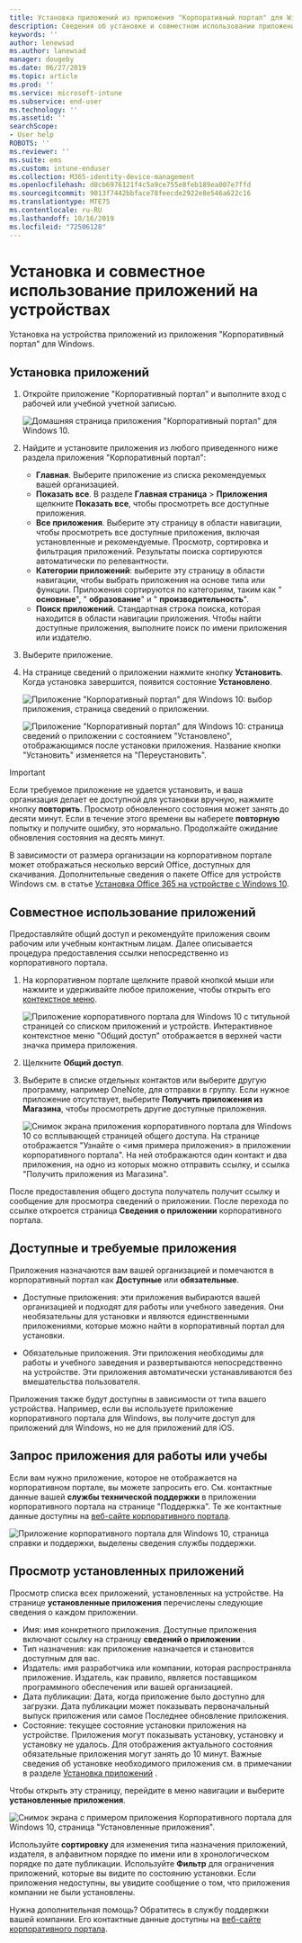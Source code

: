 ```yaml
---
title: Установка приложений из приложения "Корпоративный портал" для Windows
description: Сведения об установке и совместном использовании приложений из приложения "Корпоративный портал" для Windows
keywords: ''
author: lenewsad
ms.author: lanewsad
manager: dougeby
ms.date: 06/27/2019
ms.topic: article
ms.prod: ''
ms.service: microsoft-intune
ms.subservice: end-user
ms.technology: ''
ms.assetid: ''
searchScope:
- User help
ROBOTS: ''
ms.reviewer: ''
ms.suite: ems
ms.custom: intune-enduser
ms.collection: M365-identity-device-management
ms.openlocfilehash: d8cb6976121f4c5a9ce755e8feb189ea007e7ffd
ms.sourcegitcommit: 9013f7442bbface78feecde2922e8e546a622c16
ms.translationtype: MTE75
ms.contentlocale: ru-RU
ms.lasthandoff: 10/16/2019
ms.locfileid: "72506128"
---
```

# <a name="install-and-share-apps-on-your-device"></a>Установка и совместное использование приложений на устройствах

Установка на устройства приложений из приложения "Корпоративный портал" для Windows.

## <a name="install-apps"></a>Установка приложений

1. Откройте приложение "Корпоративный портал" и выполните вход с рабочей или учебной учетной записью.  

    ![Домашняя страница приложения "Корпоративный портал" для Windows 10.](./media/RS1_AppDetailsPage_Installed_03.png)
2. Найдите и установите приложения из любого приведенного ниже раздела приложения "Корпоративный портал":  

    * **Главная**. Выберите приложение из списка рекомендуемых вашей организацией.  
    * **Показать все**. В разделе **Главная страница**  >  **Приложения** щелкните **Показать все**, чтобы просмотреть все доступные приложения.  
    * **Все приложения**. Выберите эту страницу в области навигации, чтобы просмотреть все доступные приложения, включая установленные и рекомендуемые. Просмотр, сортировка и фильтрация приложений. Результаты поиска сортируются автоматически по релевантности.  
    * **Категории приложений**: выберите эту страницу в области навигации, чтобы выбрать приложения на основе типа или функции. Приложения сортируются по категориям, таким как " **основные**", " **образование**" и " **производительность**".  
    * **Поиск приложений**. Стандартная строка поиска, которая находится в области навигации приложения.  Чтобы найти доступные приложения, выполните поиск по имени приложения или издателю.  

3. Выберите приложение.   
4. На странице сведений о приложении нажмите кнопку **Установить**. Когда установка завершится, появится состояние **Установлено**.  

    ![Приложение "Корпоративный портал" для Windows 10: выбор приложения, страница сведений о приложении.](./media/RS1_AppDetailsPage_Installed_02.png)  
    
    ![Приложение "Корпоративный портал" для Windows 10: страница сведений о приложении с состоянием "Установлено", отображающимся после установки приложения. Название кнопки "Установить" изменяется на "Переустановить".](./media/RS1_AppDetailsPage_Installed_01.png)    

> [!IMPORTANT]
> Если требуемое приложение не удается установить, и ваша организация делает ее доступной для установки вручную, нажмите кнопку **повторить**. Просмотр обновленного состояния может занять до десяти минут. Если в течение этого времени вы наберете **повторную** попытку и получите ошибку, это нормально. Продолжайте ожидание обновления состояния на десять минут.   

В зависимости от размера организации на корпоративном портале может отображаться несколько версий Office, доступных для скачивания. Дополнительные сведения о пакете Office для устройств Windows см. в статье [Установка Office 365 на устройстве с Windows 10](./install-office-windows.md).

## <a name="share-apps"></a>Совместное использование приложений  
Предоставляйте общий доступ и рекомендуйте приложения своим рабочим или учебным контактным лицам. Далее описывается процедура предоставления ссылки непосредственно из корпоративного портала.

1. На корпоративном портале щелкните правой кнопкой мыши или нажмите и удерживайте любое приложение, чтобы открыть его [контекстное меню](https://docs.microsoft.com//windows/uwp/design/controls-and-patterns/menus).  

    ![Приложение корпоративного портала для Windows 10 с титульной страницей со списком приложений и устройств. Интерактивное контекстное меню "Общий доступ" отображается в верхней части значка примера приложения. ](./media/1808_ShareContext_CP_Windows.png)  

2. Щелкните **Общий доступ**.
3. Выберите в списке отдельных контактов или выберите другую программу, например OneNote, для отправки в группу. Если нужное приложение отсутствует, выберите **Получить приложения из Магазина**, чтобы просмотреть другие доступные приложения.  

    ![Снимок экрана приложения корпоративного портала для Windows 10 со всплывающей страницей общего доступа. На странице отображается "Узнайте о <имя примера приложения> в приложении корпоративного портала". На ней отображаются один контакт и два приложения, на одно из которых можно отправить ссылку, и ссылка "Получить приложения из Магазина". ](./media/1808_ShareApps_CP_Windows.png) 

После предоставления общего доступа получатель получит ссылку и сообщение для просмотра сведений о приложении. После перехода по ссылке откроется страница **Сведения о приложении** корпоративного портала. 

## <a name="available-and-required-apps"></a>Доступные и требуемые приложения
Приложения назначаются вам вашей организацией и помечаются в корпоративный портал как **Доступные** или **обязательные**. 

* Доступные приложения: эти приложения выбираются вашей организацией и подходят для работы или учебного заведения. Они необязательны для установки и являются единственными приложениями, которые можно найти в корпоративный портал для установки. 

* Обязательные приложения. Эти приложения необходимы для работы и учебного заведения и развертываются непосредственно на устройстве. Эти приложения автоматически устанавливаются без вмешательства пользователя. 

Приложения также будут доступны в зависимости от типа вашего устройства. Например, если вы используете приложение корпоративного портала для Windows, вы получите доступ для приложений для Windows, но не для приложений для iOS.

## <a name="request-an-app-for-work-or-school"></a>Запрос приложения для работы или учебы  
Если вам нужно приложение, которое не отображается на корпоративном портале, вы можете запросить его. См. контактные данные вашей **службы технической поддержки** в приложении корпоративного портала на странице "Поддержка". Те же контактные данные доступны на [веб-сайте корпоративного портала](https://go.microsoft.com/fwlink/?linkid=2010980).    

  ![Приложение корпоративного портала для Windows 10, страница справки и поддержки, выделены сведения службы поддержки. ](./media/1812_UCP_Help_Support_helpdesk.png)  

## <a name="view-installed-apps"></a>Просмотр установленных приложений  
Просмотр списка всех приложений, установленных на устройстве. На странице **установленные приложения** перечислены следующие сведения о каждом приложении.

* Имя: имя конкретного приложения. Доступные приложения включают ссылку на страницу **сведений о приложении** .
* Тип назначения: как приложение назначается и становится доступным для вас. 
* Издатель: имя разработчика или компании, которая распространяла приложение. Издатель, как правило, является поставщиком программного обеспечения или вашей организацией.  
* Дата публикации: Дата, когда приложение было доступно для загрузки. Дата публикации может показывать первоначальный выпуск приложения или самое Последнее обновление приложения.
* Состояние: текущее состояние установки приложения на устройстве. Приложения могут показывать установку, установку и установку не удалось. Для отображения актуального состояния обязательные приложения могут занять до 10 минут. Важные сведения об установке необходимого приложения см. в примечании в разделе [Установка приложений](#install-apps) . 

Чтобы открыть эту страницу, перейдите в меню навигации и выберите **установленные приложения**. 

  ![Снимок экрана с примером приложения Корпоративного портала для Windows 10, страница "Установленные приложения". ](./media/installed-apps-cp-1906.png)  


Используйте **сортировку** для изменения типа назначения приложений, издателя, в алфавитном порядке по имени или в хронологическом порядке по дате публикации. Используйте **Фильтр** для ограничения приложений, которые вы видите по состоянию установки.  Если приложения недоступны, вы увидите сообщение о том, что приложения компании не были установлены.  

Нужна дополнительная помощь? Обратитесь в службу поддержки вашей компании. Его контактные данные доступны на [веб-сайте корпоративного портала](https://go.microsoft.com/fwlink/?linkid=2010980).  
